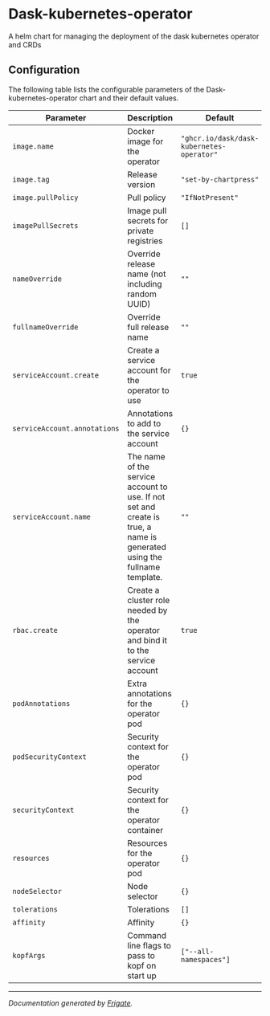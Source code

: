 
Dask-kubernetes-operator
===========

A helm chart for managing the deployment of the dask kubernetes operator and CRDs


## Configuration

The following table lists the configurable parameters of the Dask-kubernetes-operator chart and their default values.

| Parameter                | Description             | Default        |
| ------------------------ | ----------------------- | -------------- |
| `image.name` | Docker image for the operator | `"ghcr.io/dask/dask-kubernetes-operator"` |
| `image.tag` | Release version | `"set-by-chartpress"` |
| `image.pullPolicy` | Pull policy | `"IfNotPresent"` |
| `imagePullSecrets` | Image pull secrets for private registries | `[]` |
| `nameOverride` | Override release name (not including random UUID) | `""` |
| `fullnameOverride` | Override full release name | `""` |
| `serviceAccount.create` | Create a service account for the operator to use | `true` |
| `serviceAccount.annotations` | Annotations to add to the service account | `{}` |
| `serviceAccount.name` | The name of the service account to use. If not set and create is true, a name is generated using the fullname template. | `""` |
| `rbac.create` | Create a cluster role needed by the operator and bind it to the service account | `true` |
| `podAnnotations` | Extra annotations for the operator pod | `{}` |
| `podSecurityContext` | Security context for the operator pod | `{}` |
| `securityContext` | Security context for the operator container | `{}` |
| `resources` | Resources for the operator pod | `{}` |
| `nodeSelector` | Node selector | `{}` |
| `tolerations` | Tolerations | `[]` |
| `affinity` | Affinity | `{}` |
| `kopfArgs` | Command line flags to pass to kopf on start up | `["--all-namespaces"]` |



---
_Documentation generated by [Frigate](https://frigate.readthedocs.io)._
